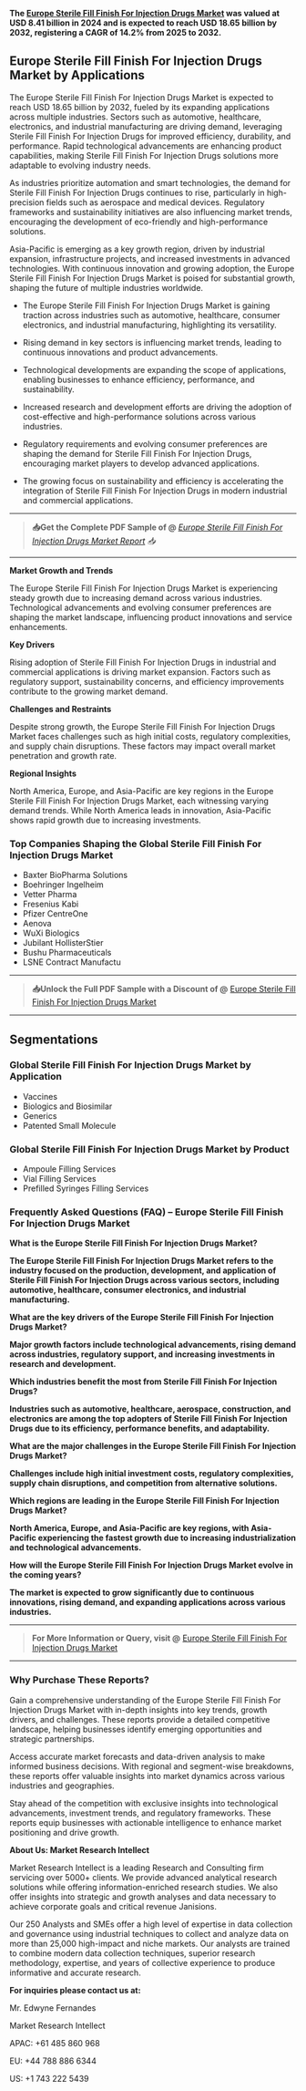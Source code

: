 <p><strong>The <a href="https://www.marketresearchintellect.com/download-sample/?rid=579303&amp;utm_source=Pulse-April-Europe&amp;utm_medium=852">Europe Sterile Fill Finish For Injection Drugs Market</a> was valued at USD 8.41 billion in 2024 and is expected to reach USD 18.65 billion by 2032, registering a CAGR of 14.2% from 2025 to 2032.</strong></p><h2>Europe Sterile Fill Finish For Injection Drugs Market by Applications&nbsp;</h2><p><p>The Europe Sterile Fill Finish For Injection Drugs Market is expected to reach USD 18.65 billion by 2032, fueled by its expanding applications across multiple industries. Sectors such as automotive, healthcare, electronics, and industrial manufacturing are driving demand, leveraging Sterile Fill Finish For Injection Drugs for improved efficiency, durability, and performance. Rapid technological advancements are enhancing product capabilities, making Sterile Fill Finish For Injection Drugs solutions more adaptable to evolving industry needs.</p><p>As industries prioritize automation and smart technologies, the demand for Sterile Fill Finish For Injection Drugs continues to rise, particularly in high-precision fields such as aerospace and medical devices. Regulatory frameworks and sustainability initiatives are also influencing market trends, encouraging the development of eco-friendly and high-performance solutions.</p><p>Asia-Pacific is emerging as a key growth region, driven by industrial expansion, infrastructure projects, and increased investments in advanced technologies. With continuous innovation and growing adoption, the Europe Sterile Fill Finish For Injection Drugs Market is poised for substantial growth, shaping the future of multiple industries worldwide.</p></p><ul><li><p>The Europe Sterile Fill Finish For Injection Drugs Market is gaining traction across industries such as automotive, healthcare, consumer electronics, and industrial manufacturing, highlighting its versatility.</p></li><li><p>Rising demand in key sectors is influencing market trends, leading to continuous innovations and product advancements.</p></li><li><p>Technological developments are expanding the scope of applications, enabling businesses to enhance efficiency, performance, and sustainability.</p></li><li><p>Increased research and development efforts are driving the adoption of cost-effective and high-performance solutions across various industries.</p></li><li><p>Regulatory requirements and evolving consumer preferences are shaping the demand for Sterile Fill Finish For Injection Drugs, encouraging market players to develop advanced applications.</p></li><li><p>The growing focus on sustainability and efficiency is accelerating the integration of Sterile Fill Finish For Injection Drugs in modern industrial and commercial applications.</p></li></ul><hr /><blockquote><p><strong><span class="font-[700]">📥Get the Complete PDF Sample of @ </span></strong><em><span class="font-[700]"><a href="https://www.marketresearchintellect.com/download-sample/?rid=579303&amp;utm_source=Pulse-April-Europe&amp;utm_medium=852" target="_blank" data-tracking-control-name="article-ssr-frontend-pulse_little-text-block" data-tracking-will-navigate="" data-test-link="">Europe Sterile Fill Finish For Injection Drugs Market Report</a>&nbsp;📥</span></em></p></blockquote><hr /><p class="" data-start="77" data-end="360"><strong data-start="77" data-end="105">Market Growth and Trends</strong></p><p class="" data-start="77" data-end="360">The Europe Sterile Fill Finish For Injection Drugs Market is experiencing steady growth due to increasing demand across various industries. Technological advancements and evolving consumer preferences are shaping the market landscape, influencing product innovations and service enhancements.</p><p class="" data-start="362" data-end="606"><strong data-start="362" data-end="377">Key Drivers</strong></p><p class="" data-start="362" data-end="606">Rising adoption of Sterile Fill Finish For Injection Drugs in industrial and commercial applications is driving market expansion. Factors such as regulatory support, sustainability concerns, and efficiency improvements contribute to the growing market demand.</p><p class="" data-start="608" data-end="849"><strong data-start="608" data-end="637">Challenges and Restraints</strong></p><p class="" data-start="608" data-end="849">Despite strong growth, the Europe Sterile Fill Finish For Injection Drugs Market faces challenges such as high initial costs, regulatory complexities, and supply chain disruptions. These factors may impact overall market penetration and growth rate.</p><p class="" data-start="851" data-end="1095"><strong data-start="851" data-end="872">Regional Insights</strong></p><p class="" data-start="851" data-end="1095">North America, Europe, and Asia-Pacific are key regions in the Europe Sterile Fill Finish For Injection Drugs Market, each witnessing varying demand trends. While North America leads in innovation, Asia-Pacific shows rapid growth due to increasing investments.</p><p><h3>Top Companies Shaping the Global Sterile Fill Finish For Injection Drugs Market </h3><ul><li>Baxter BioPharma Solutions</li><li>Boehringer Ingelheim</li><li>Vetter Pharma</li><li>Fresenius Kabi</li><li>Pfizer CentreOne</li><li>Aenova</li><li>WuXi Biologics</li><li>Jubilant HollisterStier</li><li>Bushu Pharmaceuticals</li><li>LSNE Contract Manufactu</li></ul></p><hr /><blockquote><p><strong>📥Unlock the Full PDF Sample with a Discount of @</strong> <a href="https://www.marketresearchintellect.com/ask-for-discount/?rid=579303&amp;utm_source=Pulse-April-Europe&amp;utm_medium=852">Europe Sterile Fill Finish For Injection Drugs Market</a></p></blockquote><hr /><p><h2>Segmentations</h2><h3>Global Sterile Fill Finish For Injection Drugs Market by Application</h3><ul><li>Vaccines</li><li>Biologics and Biosimilar</li><li>Generics</li><li>Patented Small Molecule</li></ul><h3>Global Sterile Fill Finish For Injection Drugs Market by Product</h3><ul><li>Ampoule Filling Services</li><li>Vial Filling Services</li><li>Prefilled Syringes Filling Services</li></ul></p><h3><strong>Frequently Asked Questions (FAQ) &ndash; Europe Sterile Fill Finish For Injection Drugs Market</strong></h3><p><strong>What is the Europe Sterile Fill Finish For Injection Drugs Market?</strong></p><p><strong>The Europe Sterile Fill Finish For Injection Drugs Market refers to the industry focused on the production, development, and application of Sterile Fill Finish For Injection Drugs across various sectors, including automotive, healthcare, consumer electronics, and industrial manufacturing.</strong></p><p><strong>What are the key drivers of the Europe Sterile Fill Finish For Injection Drugs Market?</strong></p><p><strong>Major growth factors include technological advancements, rising demand across industries, regulatory support, and increasing investments in research and development.</strong></p><p><strong>Which industries benefit the most from Sterile Fill Finish For Injection Drugs?</strong></p><p><strong>Industries such as automotive, healthcare, aerospace, construction, and electronics are among the top adopters of Sterile Fill Finish For Injection Drugs due to its efficiency, performance benefits, and adaptability.</strong></p><p><strong>What are the major challenges in the Europe Sterile Fill Finish For Injection Drugs Market?</strong></p><p><strong>Challenges include high initial investment costs, regulatory complexities, supply chain disruptions, and competition from alternative solutions.</strong></p><p><strong>Which regions are leading in the Europe Sterile Fill Finish For Injection Drugs Market?</strong></p><p><strong>North America, Europe, and Asia-Pacific are key regions, with Asia-Pacific experiencing the fastest growth due to increasing industrialization and technological advancements.</strong></p><p><strong>How will the Europe Sterile Fill Finish For Injection Drugs Market evolve in the coming years?</strong></p><p><strong>The market is expected to grow significantly due to continuous innovations, rising demand, and expanding applications across various industries.</strong></p><hr /><blockquote><p><span class="font-[700]"><strong>For More Information or Query, visit&nbsp;@</strong>&nbsp;</span><span class="font-[700]"><a href="https://www.marketresearchintellect.com/product/global-sterile-fill-finish-for-injection-drugs-market-size-forecast/?utm_source=Linkedin&utm_medium=852" target="_blank" data-tracking-control-name="article-ssr-frontend-pulse_little-text-block" data-tracking-will-navigate="" data-test-link="">Europe Sterile Fill Finish For Injection Drugs Market</a></span></p></blockquote><hr /><h3><strong data-start="0" data-end="31">Why Purchase These Reports?</strong></h3><p class="" data-start="35" data-end="297">Gain a comprehensive understanding of the Europe Sterile Fill Finish For Injection Drugs Market with in-depth insights into key trends, growth drivers, and challenges. These reports provide a detailed competitive landscape, helping businesses identify emerging opportunities and strategic partnerships.</p><p class="" data-start="299" data-end="540">Access accurate market forecasts and data-driven analysis to make informed business decisions. With regional and segment-wise breakdowns, these reports offer valuable insights into market dynamics across various industries and geographies.</p><p class="" data-start="542" data-end="784">Stay ahead of the competition with exclusive insights into technological advancements, investment trends, and regulatory frameworks. These reports equip businesses with actionable intelligence to enhance market positioning and drive growth.</p><p><strong><span class="font-[700]">About Us: Market Research Intellect</span></strong></p><p><span class="">Market Research Intellect is a leading Research and Consulting firm servicing over 5000+ clients. We provide advanced analytical research solutions while offering information-enriched research studies.&nbsp;</span>We also offer insights into strategic and growth analyses and data necessary to achieve corporate goals and critical revenue Janisions.</p><p><span class="">Our 250 Analysts and SMEs offer a high level of expertise in data collection and governance using industrial techniques to collect and analyze data on more than 25,000 high-impact and niche markets. Our analysts are trained to combine modern data collection techniques, superior research methodology, expertise, and years of collective experience to produce informative and accurate research.</span></p><p><strong>For inquiries please contact us at:</strong></p><p>Mr. Edwyne Fernandes</p><p>Market Research Intellect</p><p>APAC: +61 485 860 968</p><p>EU: +44 788 886 6344</p><p>US: +1 743 222 5439</p>